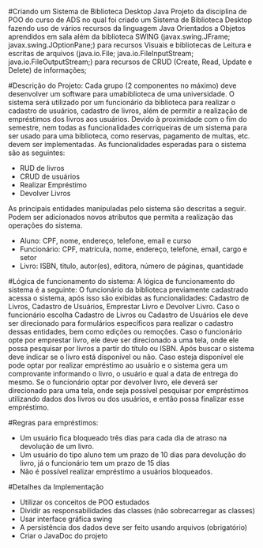 #Criando um Sistema de Biblioteca Desktop Java
Projeto da disciplina de POO do curso de ADS no qual foi criado um Sistema de Biblioteca Desktop fazendo uso de vários recursos da linguagem Java Orientados a Objetos aprendidos em sala além da biblioteca SWING (javax.swing.JFrame; javax.swing.JOptionPane;) para recursos Visuais e bibliotecas de Leitura e escritas de arquivos (java.io.File; java.io.FileInputStream; java.io.FileOutputStream;) para recursos de CRUD (Create, Read, Update e Delete) de informações;
  
#Descrição do Projeto:
Cada grupo (2 componentes no máximo) deve desenvolver um software para umabiblioteca de uma universidade. O sistema será utilizado por um funcionário da biblioteca para realizar o cadastro de usuários, cadastro de livros, além de permitir a realização de empréstimos dos livros aos usuários. Devido à proximidade com o fim do semestre, nem todas as funcionalidades corriqueiras de um sistema para ser usado para uma biblioteca, como reservas, pagamento de multas, etc. devem ser implementadas. As funcionalidades esperadas para o sistema são as seguintes:

- RUD de livros
- CRUD de usuários
- Realizar Empréstimo
- Devolver Livros

As principais entidades manipuladas pelo sistema são descritas a seguir. Podem ser adicionados novos atributos que permita a realização das operações do sistema.

- Aluno: CPF, nome, endereço, telefone, email e curso
- Funcionário: CPF, matrícula, nome, endereço, telefone, email, cargo e setor
- Livro: ISBN, titulo, autor(es), editora, número de páginas, quantidade

#Lógica de funcionamento do sistema:
A lógica de funcionamento do sistema é a seguinte: O funcionário da biblioteca previamente cadastrado acessa o sistema, após isso são exibidas as funcionalidades: Cadastro de Livros, Cadastro de Usuários, Emprestar Livro e Devolver Livro. Caso o funcionário escolha Cadastro de Livros ou Cadastro de Usuários ele deve ser direcionado para formulários específicos para realizar o cadastro dessas entidades, bem como edições ou remoções. Caso o funcionário opte por emprestar livro, ele deve ser direcionado a uma tela, onde ele possa pesquisar por livros a partir do título ou ISBN. Após buscar o sistema deve indicar se o livro está disponível ou não. Caso esteja disponível ele pode optar por realizar empréstimo ao usuário e o sistema gera um comprovante informando o livro, o usuário e qual a data de entrega do mesmo. Se o funcionário optar por devolver livro, ele deverá ser direcionado para uma tela, onde seja possível pesquisar por empréstimos utilizando dados dos livros ou dos usuários, e então possa finalizar esse empréstimo.

#Regras para empréstimos:

- Um usuário fica bloqueado três dias para cada dia de atraso na devolução de um livro.
- Um usuário do tipo aluno tem um prazo de 10 dias para devolução do livro, já o funcionário tem um prazo de 15 dias
- Não é possível realizar empréstimo a usuários bloqueados.

#Detalhes da Implementação

- Utilizar os conceitos de POO estudados
- Dividir as responsabilidades das classes (não sobrecarregar as classes)
- Usar interface gráfica swing
- A persistência dos dados deve ser feito usando arquivos (obrigatório)
- Criar o JavaDoc do projeto
